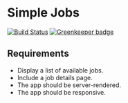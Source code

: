 # Simple Jobs

[![Build Status](https://travis-ci.org/joe-crick/simple_job.svg?branch=master)](https://travis-ci.org/joe-crick/simple_job)
[![Greenkeeper badge](https://badges.greenkeeper.io/joe-crick/simple_job.svg)](https://greenkeeper.io/)

## Requirements

* Display a list of available jobs.
* Include a job details page.
* The app should be server-rendered.
* The app should be responsive.
